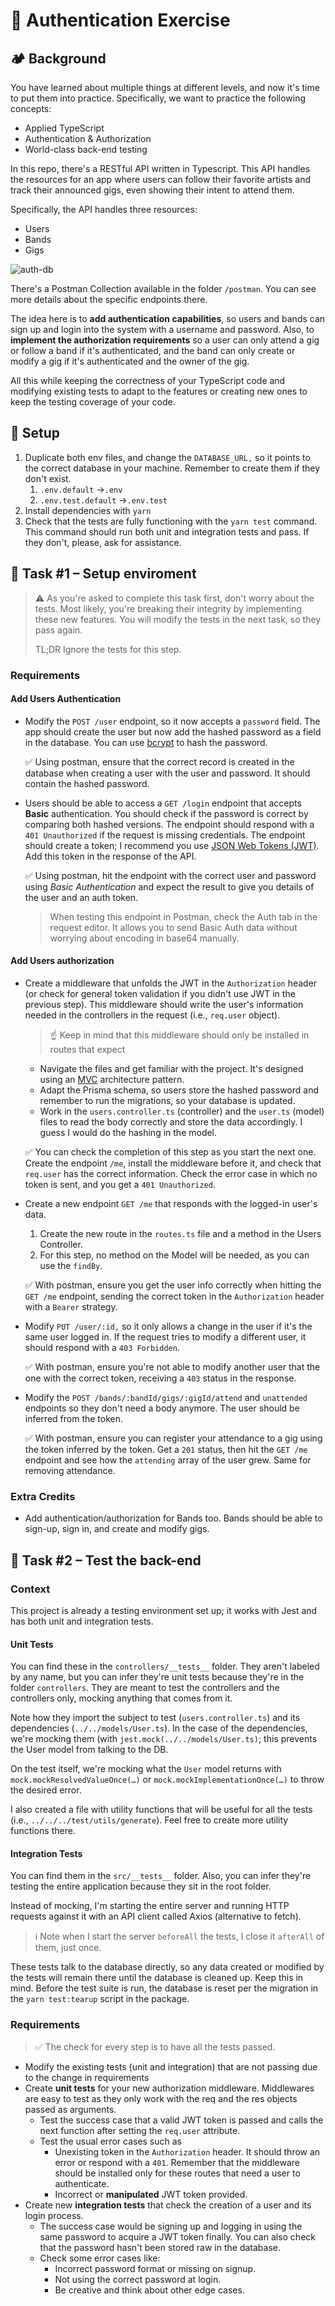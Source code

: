# 🔑 Authentication Exercise

## 🏕 Background

You have learned about multiple things at different levels, and now it's time to put them into practice. Specifically, we want to practice the following concepts:

- Applied TypeScript
- Authentication & Authorization
- World-class back-end testing

In this repo, there's a RESTful API written in Typescript. This API handles the resources for an app where users can follow their favorite artists and track their announced gigs, even showing their intent to attend them.

Specifically, the API handles three resources:

- Users
- Bands
- Gigs

![auth-db](assets/README/auth-db.png)

There's a Postman Collection available in the folder `/postman`. You can see more details about the specific endpoints there.

The idea here is to **add authentication capabilities**, so users and bands can sign up and login into the system with a username and password. Also, to **implement the authorization requirements** so a user can only attend a gig or follow a band if it's authenticated, and the band can only create or modify a gig if it's authenticated and the owner of the gig.

All this while keeping the correctness of your TypeScript code and modifying existing tests to adapt to the features or creating new ones to keep the testing coverage of your code.

## 💽 Setup

1. Duplicate both env files, and change the `DATABASE_URL,` so it points to the correct database in your machine. Remember to create them if they don't exist.
   1. `.env.default` →`.env`
   2. `.env.test.default` →`.env.test`
2. Install dependencies with `yarn`
3. Check that the tests are fully functioning with the `yarn test` command. This command should run both unit and integration tests and pass. If they don't, please, ask for assistance.

## 📝 Task #1 – Setup enviroment

> ⚠️ As you're asked to complete this task first, don't worry about the tests. Most likely, you're breaking their integrity by implementing these new features. You will modify the tests in the next task, so they pass again.
>
> TL;DR Ignore the tests for this step.

### Requirements

#### Add Users Authentication

- Modify the `POST /user` endpoint, so it now accepts a `password` field. The app should create the user but now add the hashed password as a field in the database. You can use [bcrypt](https://www.npmjs.com/package/bcrypt) to hash the password.

  ✅ Using postman, ensure that the correct record is created in the database when creating a user with the user and password. It should contain the hashed password.

- Users should be able to access a `GET /login` endpoint that accepts **Basic** authentication. You should check if the password is correct by comparing both hashed versions. The endpoint should respond with a `401 Unauthorized` if the request is missing credentials.
  The endpoint should create a token; I recommend you use [JSON Web Tokens (JWT)](https://jwt.io). Add this token in the response of the API.

  ✅ Using postman, hit the endpoint with the correct user and password using _Basic Authentication_ and expect the result to give you details of the user and an auth token.

  > When testing this endpoint in Postman, check the Auth tab in the request editor. It allows you to send Basic Auth data without worrying about encoding in base64 manually.

#### Add Users authorization

- Create a middleware that unfolds the JWT in the `Authorization` header (or check for general token validation if you didn't use JWT in the previous step). This middleware should write the user's information needed in the controllers in the request (i.e., `req.user` object).

  > :point_up: Keep in mind that this middleware should only be installed in routes that expect

  - Navigate the files and get familiar with the project. It's designed using an [MVC](https://en.wikipedia.org/wiki/Model–view–controller) architecture pattern.
  - Adapt the Prisma schema, so users store the hashed password and remember to run the migrations, so your database is updated.
  - Work in the `users.controller.ts` (controller) and the `user.ts` (model) files to read the body correctly and store the data accordingly. I guess I would do the hashing in the model.

  :white_check_mark: You can check the completion of this step as you start the next one. Create the endpoint `/me`, install the middleware before it, and check that `req.user` has the correct information. Check the error case in which no token is sent, and you get a `401 Unauthorized`.

- Create a new endpoint `GET /me` that responds with the logged-in user's data.

  1. Create the new route in the `routes.ts` file and a method in the Users Controller.
  2. For this step, no method on the Model will be needed, as you can use the `findBy`.

  ✅ With postman, ensure you get the user info correctly when hitting the `GET /me` endpoint, sending the correct token in the `Authorization` header with a `Bearer` strategy.

- Modify `PUT /user/:id,` so it only allows a change in the user if it's the same user logged in. If the request tries to modify a different user, it should respond with a `403 Forbidden`.

  ✅ With postman, ensure you're not able to modify another user that the one with the correct token, receiving a `403` status in the response.

- Modify the `POST /bands/:bandId/gigs/:gigId/attend` and `unattended` endpoints so they don't need a body anymore. The user should be inferred from the token.

  ✅ With postman, ensure you can register your attendance to a gig using the token inferred by the token. Get a `201` status, then hit the `GET /me` endpoint and see how the `attending` array of the user grew. Same for removing attendance.

### Extra Credits

- Add authentication/authorization for Bands too. Bands should be able to sign-up, sign in, and create and modify gigs.

## 📝 Task #2 – Test the back-end

### Context

This project is already a testing environment set up; it works with Jest and has both unit and integration tests.

#### Unit Tests

You can find these in the `controllers/__tests__` folder. They aren't labeled by any name, but you can infer they're unit tests because they're in the folder `controllers`. They are meant to test the controllers and the controllers only, mocking anything that comes from it.

Note how they import the subject to test (`users.controller.ts`) and its dependencies (`../../models/User.ts`). In the case of the dependencies, we're mocking them (with `jest.mock(../../models/User.ts)`; this prevents the User model from talking to the DB.

On the test itself, we're mocking what the `User` model returns with `mock.mockResolvedValueOnce(…)` or `mock.mockImplementationOnce(…)` to throw the desired error.

I also created a file with utility functions that will be useful for all the tests (i.e., `../../../test/utils/generate`). Feel free to create more utility functions there.

#### Integration Tests

You can find them in the `src/__tests__` folder. Also, you can infer they're testing the entire application because they sit in the root folder.

Instead of mocking, I'm starting the entire server and running HTTP requests against it with an API client called Axios (alternative to fetch).

> ℹ️ Note when I start the server `beforeAll` the tests, I close it `afterAll` of them, just once.

These tests talk to the database directly, so any data created or modified by the tests will remain there until the database is cleaned up. Keep this in mind. Before the test suite is run, the database is reset per the migration in the `yarn test:tearup` script in the package.

### Requirements

> :white_check_mark: The check for every step is to have all the tests passed.

- Modify the existing tests (unit and integration) that are not passing due to the change in requirements
- Create **unit tests** for your new authorization middleware. Middlewares are easy to test as they only work with the req and the res objects passed as arguments.
  - Test the success case that a valid JWT token is passed and calls the next function after setting the `req.user` attribute.
  - Test the usual error cases such as
    - Unexisting token in the `Authorization` header. It should throw an error or respond with a `401`. Remember that the middleware should be installed only for these routes that need a user to authenticate.
    - Incorrect or **manipulated** JWT token provided.
- Create new **integration tests** that check the creation of a user and its login process.
  - The success case would be signing up and logging in using the same password to acquire a JWT token finally. You can also check that the password hasn't been stored raw in the database.
  - Check some error cases like:
    - Incorrect password format or missing on signup.
    - Not using the correct password at login.
    - Be creative and think about other edge cases.
